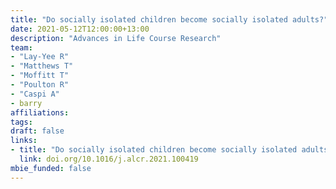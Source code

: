 ```yaml
---
title: "Do socially isolated children become socially isolated adults?"
date: 2021-05-12T12:00:00+13:00
description: "Advances in Life Course Research"
team:
- "Lay-Yee R"
- "Matthews T"
- "Moffitt T"
- "Poulton R"
- "Caspi A"
- barry
affiliations:
tags:
draft: false
links:
- title: "Do socially isolated children become socially isolated adults?"
  link: doi.org/10.1016/j.alcr.2021.100419
mbie_funded: false
---
```


